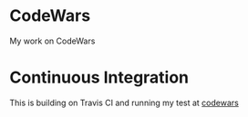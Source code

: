 # CodeWars
My work on CodeWars

# Continuous Integration
This is building on Travis CI and running my test at [codewars](https://travis-ci.org/LingDatDatDing/CodeWars)